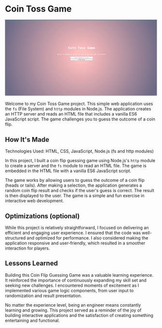 # Coin Toss Game

![Coin Toss Site Gif](img/cointoss.gif)

Welcome to my Coin Toss Game project. This simple web application uses the `fs` (File System) and `http` modules in Node.js. The application creates an HTTP server and reads an HTML file that includes a vanilla ES6 JavaScript script. The game challenges you to guess the outcome of a coin flip.


## How It's Made

Technologies Used: HTML, CSS, JavaScript, Node.js (fs and http modules)

In this project, I built a coin flip guessing game using Node.js's `http` module to create a server and the `fs` module to read an HTML file. The game is embedded in the HTML file with a vanilla ES6 JavaScript script. 

The game works by allowing users to guess the outcome of a coin flip (heads or tails). After making a selection, the application generates a random coin flip result and checks if the user's guess is correct. The result is then displayed to the user. The game is a simple and fun exercise in interactive web development.

## Optimizations (optional)

While this project is relatively straightforward, I focused on delivering an efficient and engaging user experience. I ensured that the code was well-structured and optimized for performance. I also considered making the application responsive and user-friendly, which resulted in a smoother interaction for players.

## Lessons Learned

Building this Coin Flip Guessing Game was a valuable learning experience. It reinforced the importance of continuously expanding my skill set and seeking new challenges. I encountered moments of excitement as I implemented various game logic components, from user input to randomization and result presentation.

No matter the experience level, being an engineer means constantly learning and growing. This project served as a reminder of the joy of building interactive applications and the satisfaction of creating something entertaining and functional.

